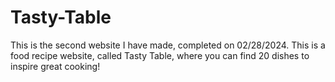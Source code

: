 # Tasty-Table
This is the second website I have made, completed on 02/28/2024.
This is a food recipe website, called Tasty Table, where you can find 20 dishes to inspire great cooking!
